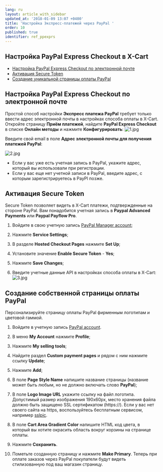 ```yaml
---
lang: ru
layout: article_with_sidebar
updated_at: '2018-01-09 13:07 +0400'
title: 'Настройка Экспресс-платежей через PayPal '
order: 10
published: true
identifier: ref_ppexprs
---
```

## Настройка PayPal Express Checkout в X-Cart

*   [Настройка PayPal Express Checkout по электронной почте](#настройка-paypal-express-checkout-в-x-cart)
*   [Активация Secure Token](#настройка-paypal-express-checkout-в-x-cart)
*   [Создание уникальной страницы оплаты PayPal](#создание-собственной-страницы-оплаты-paypal)

## Настройка PayPal Express Checkout по электронной почте

Простой способ настройки **Экспресс платежа PayPal** требует только ввести адрес электронной почты в настройках способа оплаты в X-Cart. Откройте страницу **Приём платежей**, найдите **PayPal Express Checkout** в списке **Онлайн методы** и нажмите **Конфигурировать**:
![1.jpg]({{site.baseurl}}/attachments/ref_ppexprs/1.jpg)

Введите свой email в поле **Адрес электронной почты для получения платежей PayPal**:

![2.jpg]({{site.baseurl}}/attachments/ref_ppexprs/2.jpg)

*   Если у вас уже есть учетная запись в PayPal, укажите адрес, который вы использовали при регистрации.
*   Если у вас еще нет учетной записи в PayPal, введите адрес, с которым зарегистрируетесь в PayPl позже.

## Активация Secure Token

Secure Token позволяет видеть в X-Cart платежи, подтвержденные на стороне PayPal. Вам понадобится учетная запись в **Paypal Advanced Payments** или **Paypal Payflow Pro**.

1.  Войдите в свою учетную запись [PayPal Manager account](https://manager.paypal.com/);

2.  Нажмите **Service Settings**;

3.  В разделе **Hosted Checkout Pages** нажмите **Set Up**;

4.  Установите значение **Enable Secure Token** - **Yes**;

5.  Нажмите **Save Changes**;

6.  Введите учетные данные API в настройках способа оплаты в X-Cart: 
![3.jpg]({{site.baseurl}}/attachments/ref_ppexprs/3.jpg)

## Создание собственной страницы оплаты PayPal

Персонализируйте страницу оплаты PayPal фирменным логотипам и цветовой гаммой.

1.  Войдите в учетную запись [PayPal account](https://www.paypal.com/).

2.  В меню **My Account** нажмите **Profile**;

3.  Нажмите **My selling tools**;

4.  Найдите раздел **Custom payment pages** и рядом с ним нажмите ссылку **Update**;

5.  Нажмите **Add**;

6.  В поле **Page Style Name** напишите название страницы (название может быть любым, но не должно включать слово **PayPal**);

7.  В поле **Logo Image URL** укажите ссылку на файл логотипа. Допустимый размер изображения 190x60px, место хранения файла должно быть защищено SSL сертификатом (https://). Если у вас нет своего сайта на https, воспользуйтесь бесплатным сервисом, например [sslpic](http://www.sslpic.com/).

8.  В поле **Cart Area Gradient Color** напишите HTML код цвета, в который вы хотите окрасить область вокруг корзины на странице оплаты.

9.  Нажмите **Сохранить**.

10.  Пометьте созданную страницу и нажмите **Make Primary**. Теперь при оплате заказов через PayPal покупатели будут видеть стилизованную под ваш магазин страницу.
